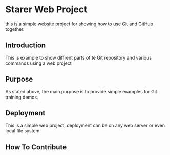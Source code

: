 # Starer Web Project
this is a simple website project for showing how to use Git and GitHub together.
## Introduction
This is example to show diffrent parts of te Git repository and various commands using a web project
## Purpose
As stated above, the main purpose is to provide simple examples for Git training demos.
## Deployment
This is a simple web project, deployment can be on any web server or even local file system.
## How To Contribute